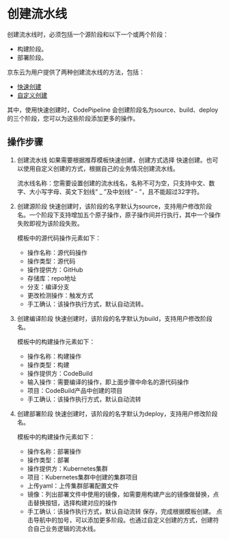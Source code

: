 # 创建流水线

创建流水线时，必须包括一个源阶段和以下一个或两个阶段：
* 构建阶段。
* 部署阶段。

京东云为用户提供了两种创建流水线的方法，包括：

* [快速创建](Create-Instance#user-content-1)
* [自定义创建](Create-Instance#user-content-2)

其中，使用快速创建时，CodePipeline 会创建阶段名为source、build、deploy的三个阶段，您可以为这些阶段添加更多的操作。

## 操作步骤
1. 创建流水线
如果需要根据推荐模板快速创建，创建方式选择 快速创建。也可以使用自定义创建的方式，根据自己的业务情况创建流水线。

	流水线名称：您需要设置创建的流水线名，名称不可为空，只支持中文、数字、大小写字母、英文下划线“ _ ”及中划线“ - ”，且不能超过32字符。

2. 创建源阶段
快速创建时，该阶段的名字默认为source，支持用户修改阶段名。一个阶段下支持增加五个原子操作，原子操作间并行执行，其中一个操作失败即视为该阶段失败。

	模板中的源代码操作元素如下：
	* 操作名称：源代码操作
	* 操作类型：源代码
	* 操作提供方：GitHub
	* 存储库：repo地址
	* 分支：编译分支
	* 更改检测操作：触发方式
	* 手工确认：该操作执行方式，默认自动流转。

3. 创建编译阶段
快速创建时，该阶段的名字默认为build，支持用户修改阶段名。

	模板中的构建操作元素如下：
	* 操作名称：构建操作
	* 操作类型：构建
	* 操作提供方：CodeBuild
	* 输入操作：需要编译的操作，即上面步骤中命名的源代码操作
	* 项目：CodeBuild产品中创建的项目
	* 手工确认：该操作执行方式，默认自动流转

4. 创建部署阶段
快速创建时，该阶段的名字默认为deploy，支持用户修改阶段名。

	模板中的构建操作元素如下：
	* 操作名称：部署操作
	* 操作类型：部署
	* 操作提供方：Kubernetes集群
	* 项目：Kubernetes集群中创建的集群项目
	* 上传yaml：上传集群部署配置文件
	* 镜像：列出部署文件中使用的镜像，如需要用构建产出的镜像做替换，点击替换按钮，选择构建对应的操作
	* 手工确认：该操作执行方式，默认自动流转
  保存，完成根据模板创建。
点击导航中的加号，可以添加更多阶段。也通过自定义创建的方式，创建符合自己业务逻辑的流水线。
